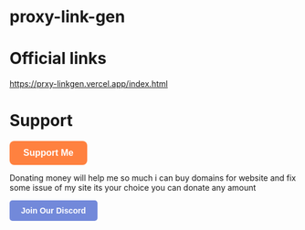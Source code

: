 # proxy-link-gen 




# Official links
https://prxy-linkgen.vercel.app/index.html






# Support


<a href="https://www.buymeacoffee.com/xdevman" target="_blank">
    <button style="padding: 12px 24px; font-size: 16px; font-weight: bold; background-color: #ff813f; color: #fff; border: none; border-radius: 8px; cursor: pointer;">Support Me</button>
  </a>



  
Donating money will help me so much i can buy domains for website and fix some issue of my site its your choice you can donate any amount



 <a href="https://discord.gg/Mr2tzE98Wu" target="_blank">
    <button style="padding: 10px 20px; font-size: 14px; font-weight: bold; background-color: #7289da; color: #fff; border: none; border-radius: 5px; cursor: pointer;">Join Our Discord</button>
  </a>

